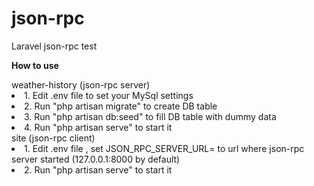 # json-rpc
Laravel json-rpc test

<p><strong>How to use</strong></p>
weather-history (json-rpc server)
<li>1. Edit .env file to set your MySql settings
<li>2. Run "php artisan migrate" to create DB table
<li>3. Run "php artisan db:seed" to fill DB table with dummy data
<li>4. Run "php artisan serve" to start it
<br>
site (json-rpc client)
<li>1. Edit .env file , set JSON_RPC_SERVER_URL= to url where json-rpc server started (127.0.0.1:8000 by default)
<li>2. Run "php artisan serve" to start it
<br>
